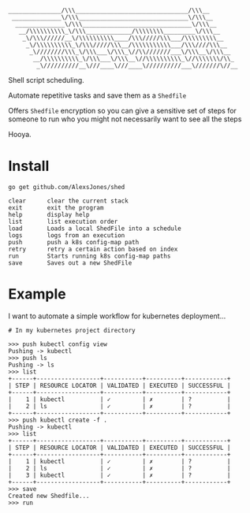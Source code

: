 ```

_______________/\\\________________________________/\\\__        
 ______________\/\\\_______________________________\/\\\__       
  ______________\/\\\_______________________________\/\\\__      
   __/\\\\\\\\\\_\/\\\_____________/\\\\\\\\_________\/\\\__     
    _\/\\\//////__\/\\\\\\\\\\____/\\\/////\\\___/\\\\\\\\\__    
     _\/\\\\\\\\\\_\/\\\/////\\\__/\\\\\\\\\\\___/\\\////\\\__   
      _\////////\\\_\/\\\___\/\\\_\//\\///////___\/\\\__\/\\\__  
       __/\\\\\\\\\\_\/\\\___\/\\\__\//\\\\\\\\\\_\//\\\\\\\/\\_
        _\//////////__\///____\///____\//////////___\///////\//__
  ```

  Shell script scheduling.

  Automate repetitive tasks and save them as a `Shedfile`

  Offers `Shedfile` encryption so you can give a sensitive set of steps for someone to run
  who you might not necessarily want to see all the steps

  Hooya.

# Install
```
go get github.com/AlexsJones/shed
```

  ```
  clear      clear the current stack
  exit       exit the program
  help       display help
  list       list execution order
  load       Loads a local ShedFile into a schedule
  logs       logs from an execution
  push       push a k8s config-map path
  retry      retry a certain action based on index
  run        Starts running k8s config-map paths
  save       Saves out a new ShedFile
  ```

  # Example

  I want to automate a simple workflow for kubernetes deployment...

```
# In my kubernetes project directory

>>> push kubectl config view
Pushing -> kubectl
>>> push ls
Pushing -> ls
>>> list
+------+------------------+-----------+----------+------------+
| STEP | RESOURCE LOCATOR | VALIDATED | EXECUTED | SUCCESSFUL |
+------+------------------+-----------+----------+------------+
|    1 | kubectl          | ✓         | ✗        | ?          |
|    2 | ls               | ✓         | ✗        | ?          |
+------+------------------+-----------+----------+------------+
>>> push kubectl create -f .
Pushing -> kubectl
>>> list
+------+------------------+-----------+----------+------------+
| STEP | RESOURCE LOCATOR | VALIDATED | EXECUTED | SUCCESSFUL |
+------+------------------+-----------+----------+------------+
|    1 | kubectl          | ✓         | ✗        | ?          |
|    2 | ls               | ✓         | ✗        | ?          |
|    3 | kubectl          | ✓         | ✗        | ?          |
+------+------------------+-----------+----------+------------+
>>> save
Created new Shedfile...
>>> run
```
